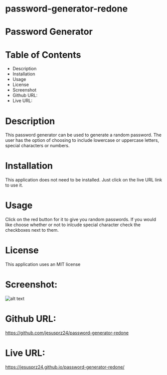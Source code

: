 # password-generator-redone

# Password Generator

# Table of Contents
- Description
- Installation
- Usage
- License
- Screenshot
- Github URL:
- Live URL:

# Description
This password generator can be used to generate a random password. The user has the option of choosing to include lowercase or uppercase letters, special characters or numbers.

# Installation
This application does not need to be installed. Just click on the live URL link to use it.

# Usage
Click on the red button for it to give you random passwords. If you would like choose whether or not to inlcude special character check the checkboxes next to them.

# License
This application uses an MIT license

# Screenshot:
![alt text](./images/screenshot.png"screenshot")

# Github URL:
https://github.com/jesusprz24/password-generator-redone

# Live URL:
https://jesusprz24.github.io/password-generator-redone/
